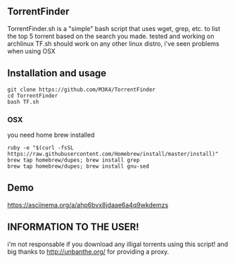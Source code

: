 ## TorrentFinder
TorrentFinder.sh is a "simple" bash script that uses wget, grep, etc. to list the top 5 torrent based on the search you made. tested and working on archlinux TF.sh should work on any other linux distro, i've seen problems when using OSX

## Installation and usage

    git clone https://github.com/M3K4/TorrentFinder
    cd TorrentFinder
    bash TF.sh
    
### OSX
you need home brew installed

    ruby -e "$(curl -fsSL https://raw.githubusercontent.com/Homebrew/install/master/install)"
    brew tap homebrew/dupes; brew install grep
    brew tap homebrew/dupes; brew install gnu-sed
    
## Demo

https://asciinema.org/a/ahp6bvx8jdaae6a4q9wkdemzs

## INFORMATION TO THE USER!
i'm not responsable if you download any illigal torrents using this script!
and big thanks to http://unbanthe.org/ for providing a proxy.
